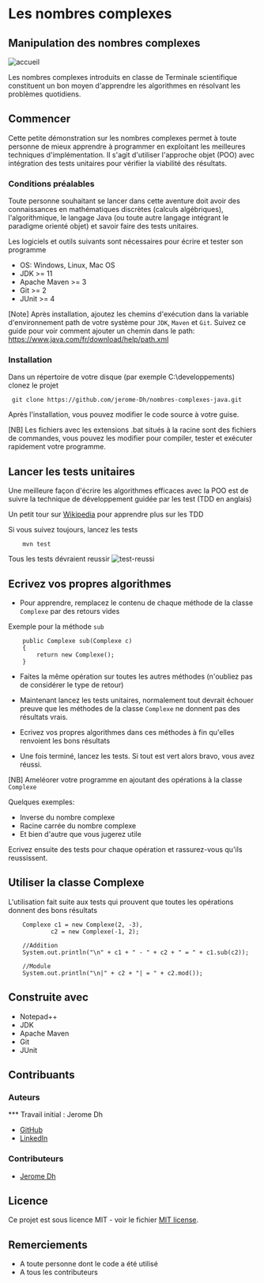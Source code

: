 # Les nombres complexes


## Manipulation des nombres complexes

![accueil](https://github.com/jerome-Dh/nombres-complexes/blob/master/features/c1.JPG)

Les nombres complexes introduits en classe de Terminale scientifique
constituent un bon moyen d'apprendre les algorithmes en résolvant les
problèmes quotidiens.


## Commencer

Cette petite démonstration sur les nombres complexes permet à toute 
personne de mieux apprendre à programmer en exploitant les 
meilleures techniques d'implémentation.
Il s'agit d'utiliser l'approche objet (POO) avec intégration
des tests unitaires pour vérifier la viabilité des résultats.


### Conditions préalables

Toute personne souhaitant se lancer dans cette aventure doit avoir
des connaissances en mathématiques discrètes (calculs algébriques), l'algorithmique, 
le langage Java (ou toute autre langage intégrant le paradigme orienté objet)
et savoir faire des tests unitaires.

Les logiciels et outils suivants sont nécessaires 
pour écrire et tester son programme
- OS: Windows, Linux, Mac OS
- JDK >= 11
- Apache Maven >= 3
- Git >= 2
- JUnit >= 4

[Note] Après installation, ajoutez les chemins d'exécution dans la
variable d'environnement path de votre système 
pour ``JDK``, ``Maven`` et ``Git``.
Suivez ce guide pour voir comment ajouter un chemin dans le 
path: https://www.java.com/fr/download/help/path.xml 


### Installation

Dans un répertoire de votre disque (par exemple C:\developpements)
clonez le projet
```
 git clone https://github.com/jerome-Dh/nombres-complexes-java.git
```
Après l'installation, vous pouvez modifier le code source à votre guise.

[NB] Les fichiers avec les extensions .bat situés à la racine sont des 
fichiers de commandes, vous pouvez les modifier pour 
compiler, tester et exécuter rapidement votre programme.

## Lancer les tests unitaires

Une meilleure façon d'écrire les algorithmes efficaces avec la POO
est de suivre la technique de développement guidée par les test (TDD en anglais)

Un petit tour sur [Wikipedia](https://fr.wikipedia.org/wiki/Test_driven_development) 
pour apprendre plus sur les TDD

Si vous suivez toujours, lancez les tests
``` 
	mvn test
```

Tous les tests dévraient reussir
![test-reussi](https://github.com/jerome-Dh/nombres-complexes/blob/master/features/c2.JPG)


## Ecrivez vos propres algorithmes

* Pour apprendre, remplacez le contenu de chaque méthode de la 
classe ``Complexe`` par des retours vides

Exemple pour la méthode ``sub``

```
	public Complexe sub(Complexe c)
	{
		return new Complexe();
	}
```

* Faites la même opération sur toutes les autres méthodes 
(n'oubliez pas de considérer le type de retour)

* Maintenant lancez les tests unitaires, normalement tout devrait 
échouer preuve que les méthodes de la classe ``Complexe`` 
ne donnent pas des résultats vrais.

* Ecrivez vos propres algorithmes dans ces méthodes 
à fin qu'elles renvoient les bons résultats

* Une fois terminé, lancez les tests. 
Si tout est vert alors bravo, vous avez réussi.

[NB] Ameléorer votre programme en ajoutant des opérations 
à la classe ``Complexe``

Quelques exemples:

- Inverse du nombre complexe
- Racine carrée du nombre complexe
- Et bien d'autre que vous jugerez utile

Ecrivez ensuite des tests pour chaque opération et rassurez-vous
qu'ils reussissent.


## Utiliser la classe Complexe

L'utilisation fait suite aux tests qui prouvent que toutes les
opérations donnent des bons résultats

```
	Complexe c1 = new Complexe(2, -3),
			c2 = new Complexe(-1, 2);

	//Addition
	System.out.println("\n" + c1 + " - " + c2 + " = " + c1.sub(c2));

	//Module
	System.out.println("\n|" + c2 + "| = " + c2.mod());
```

## Construite avec

- Notepad++
- JDK
- Apache Maven
- Git
- JUnit


## Contribuants


### Auteurs

*** Travail initial : Jerome Dh
- [GitHub](https://github.com/jerome-Dh)
- [LinkedIn](https://www.linkedin.com/in/jerome-dh)

### Contributeurs

- [Jerome Dh](https://github.com/jerome-Dh)


## Licence

Ce projet est sous licence MIT - voir le fichier [MIT license](https://opensource.org/licenses/MIT).

## Remerciements

* A toute personne dont le code a été utilisé
* A tous les contributeurs
